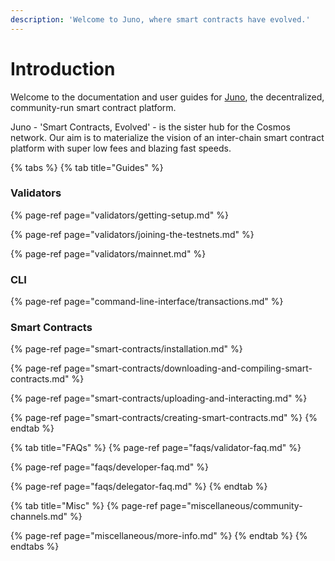 ```yaml
---
description: 'Welcome to Juno, where smart contracts have evolved.'
---
```


# Introduction



Welcome to the documentation and user guides for [Juno](https://junochain.com), the decentralized, community-run smart contract platform.

Juno - 'Smart Contracts, Evolved' - is the sister hub for the Cosmos network. Our aim is to materialize the vision of an inter-chain smart contract platform with super low fees and blazing fast speeds.

{% tabs %}
{% tab title="Guides" %}
### Validators

{% page-ref page="validators/getting-setup.md" %}

{% page-ref page="validators/joining-the-testnets.md" %}

{% page-ref page="validators/mainnet.md" %}

### CLI

{% page-ref page="command-line-interface/transactions.md" %}

### Smart Contracts

{% page-ref page="smart-contracts/installation.md" %}

{% page-ref page="smart-contracts/downloading-and-compiling-smart-contracts.md" %}

{% page-ref page="smart-contracts/uploading-and-interacting.md" %}

{% page-ref page="smart-contracts/creating-smart-contracts.md" %}
{% endtab %}

{% tab title="FAQs" %}
{% page-ref page="faqs/validator-faq.md" %}

{% page-ref page="faqs/developer-faq.md" %}

{% page-ref page="faqs/delegator-faq.md" %}
{% endtab %}

{% tab title="Misc" %}
{% page-ref page="miscellaneous/community-channels.md" %}

{% page-ref page="miscellaneous/more-info.md" %}
{% endtab %}
{% endtabs %}





